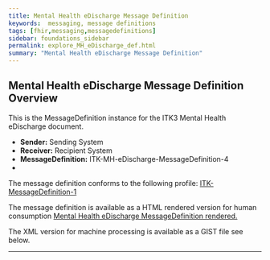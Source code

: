 ```yaml
---
title: Mental Health eDischarge Message Definition
keywords:  messaging, message definitions
tags: [fhir,messaging,messagedefinitions]
sidebar: foundations_sidebar
permalink: explore_MH_eDischarge_def.html
summary: "Mental Health eDischarge Message Definition"
---
```




## Mental Health eDischarge Message Definition Overview ##

This is the MessageDefinition instance for the ITK3 Mental Health eDischarge document.

- **Sender:**  Sending System
- **Receiver:** Recipient System
- **MessageDefinition:** ITK-MH-eDischarge-MessageDefinition-4
- 
The message definition conforms to the following profile: [ITK-MessageDefinition-1](https://fhir.nhs.uk/STU3/StructureDefinition/ITK-MessageDefinition-1)

The message definition is available as a HTML rendered version for human consumption [Mental Health eDischarge MessageDefinition rendered.](https://fhir.nhs.uk/STU3/MessageDefinition/ITK-MH-eDischarge-MessageDefinition-4) 

The XML version for machine processing is available as a GIST file see below.


<script src="https://gist.github.com/IOPS-DEV/f5c4265bc3b719286b7728c0cbe5e7ec.js"></script>
---










